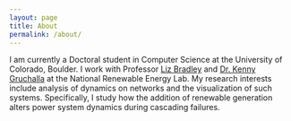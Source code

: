 ```yaml
---
layout: page
title: About
permalink: /about/
---
```

I am currently a Doctoral student in Computer Science at the University of Colorado, Boulder. I work with Professor [Liz
Bradley](http://www.cs.colorado.edu/~lizb/)
and [Dr. Kenny Gruchalla](http://energysciences.nrel.gov/csc/staff/kenny_gruchalla) at the National Renewable Energy Lab. My research interests include analysis of dynamics on networks and the visualization of such systems.
Specifically, I study how the addition of renewable generation alters power system dynamics during cascading failures. 


